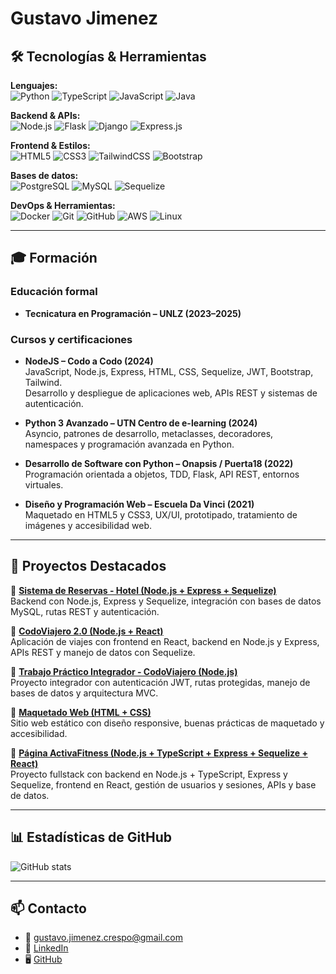# Gustavo Jimenez

## 🛠️ Tecnologías & Herramientas

**Lenguajes:**  
![Python](https://img.shields.io/badge/Python-3776AB?style=flat&logo=python&logoColor=white)
![TypeScript](https://img.shields.io/badge/TypeScript-3178C6?style=flat&logo=typescript&logoColor=white)
![JavaScript](https://img.shields.io/badge/JavaScript-F7DF1E?style=flat&logo=javascript&logoColor=black)
![Java](https://img.shields.io/badge/Java-007396?style=flat&logo=java&logoColor=white)

**Backend & APIs:**  
![Node.js](https://img.shields.io/badge/Node.js-339933?style=flat&logo=nodedotjs&logoColor=white)
![Flask](https://img.shields.io/badge/Flask-000000?style=flat&logo=flask&logoColor=white)
![Django](https://img.shields.io/badge/Django-092E20?style=flat&logo=django&logoColor=white)
![Express.js](https://img.shields.io/badge/Express.js-404D59?style=flat&logo=express&logoColor=white)

**Frontend & Estilos:**  
![HTML5](https://img.shields.io/badge/HTML5-E34F26?style=flat&logo=html5&logoColor=white)
![CSS3](https://img.shields.io/badge/CSS3-1572B6?style=flat&logo=css3&logoColor=white)
![TailwindCSS](https://img.shields.io/badge/Tailwind_CSS-38B2AC?style=flat&logo=tailwind-css&logoColor=white)
![Bootstrap](https://img.shields.io/badge/Bootstrap-7952B3?style=flat&logo=bootstrap&logoColor=white)

**Bases de datos:**  
![PostgreSQL](https://img.shields.io/badge/PostgreSQL-316192?style=flat&logo=postgresql&logoColor=white)
![MySQL](https://img.shields.io/badge/MySQL-005C84?style=flat&logo=mysql&logoColor=white)
![Sequelize](https://img.shields.io/badge/Sequelize-52B0E7?style=flat&logo=sequelize&logoColor=white)

**DevOps & Herramientas:**  
![Docker](https://img.shields.io/badge/Docker-2496ED?style=flat&logo=docker&logoColor=white)
![Git](https://img.shields.io/badge/Git-F05032?style=flat&logo=git&logoColor=white)
![GitHub](https://img.shields.io/badge/GitHub-181717?style=flat&logo=github&logoColor=white)
![AWS](https://img.shields.io/badge/AWS-232F3E?style=flat&logo=amazon-aws&logoColor=white)
![Linux](https://img.shields.io/badge/Linux-FCC624?style=flat&logo=linux&logoColor=black)

---

## 🎓 Formación

### Educación formal
- **Tecnicatura en Programación – UNLZ (2023–2025)**

### Cursos y certificaciones
- **NodeJS – Codo a Codo (2024)**  
  JavaScript, Node.js, Express, HTML, CSS, Sequelize, JWT, Bootstrap, Tailwind.  
  Desarrollo y despliegue de aplicaciones web, APIs REST y sistemas de autenticación.

- **Python 3 Avanzado – UTN Centro de e-learning (2024)**  
  Asyncio, patrones de desarrollo, metaclasses, decoradores, namespaces y programación avanzada en Python.

- **Desarrollo de Software con Python – Onapsis / Puerta18 (2022)**  
  Programación orientada a objetos, TDD, Flask, API REST, entornos virtuales.

- **Diseño y Programación Web – Escuela Da Vinci (2021)**  
  Maquetado en HTML5 y CSS3, UX/UI, prototipado, tratamiento de imágenes y accesibilidad web.

---

## 📂 Proyectos Destacados

🔹 **[Sistema de Reservas - Hotel (Node.js + Express + Sequelize)](https://github.com/gustavoJimenezz/hotel-tp-5cuatri-Niglio)**  
Backend con Node.js, Express y Sequelize, integración con bases de datos MySQL, rutas REST y autenticación.

🔹 **[CodoViajero 2.0 (Node.js + React)](https://github.com/gustavoJimenezz/codo-a-codo-codoViajero-2.0-nodejs)**  
Aplicación de viajes con frontend en React, backend en Node.js y Express, APIs REST y manejo de datos con Sequelize.

🔹 **[Trabajo Práctico Integrador - CodoViajero (Node.js)](https://github.com/gustavoJimenezz/codo-a-codo-trabajo-practico-integrador-CodoViajero-nodejs)**  
Proyecto integrador con autenticación JWT, rutas protegidas, manejo de bases de datos y arquitectura MVC.

🔹 **[Maquetado Web (HTML + CSS)](https://github.com/gustavoJimenezz/maquteado-web-css-html)**  
Sitio web estático con diseño responsive, buenas prácticas de maquetado y accesibilidad.

🔹 **[Página ActivaFitness (Node.js + TypeScript + Express + Sequelize + React)](https://github.com/FrancoSeccaspina/proyectoFinal.io)**  
Proyecto fullstack con backend en Node.js + TypeScript, Express y Sequelize, frontend en React, gestión de usuarios y sesiones, APIs y base de datos.

---

## 📊 Estadísticas de GitHub

![GitHub stats](https://github-readme-stats.vercel.app/api?username=gustavoJimenezz&show_icons=true&hide=stars,followers&theme=tokyonight)

---

## 📫 Contacto

- 📧 [gustavo.jimenez.crespo@gmail.com](mailto:gustavo.jimenez.crespo@gmail.com)  
- 💼 [LinkedIn](https://www.linkedin.com/in/gustavo-jimenez-crespo-93a1b5186)  
- 🖥️ [GitHub](https://github.com/gustavoJimenezz)
